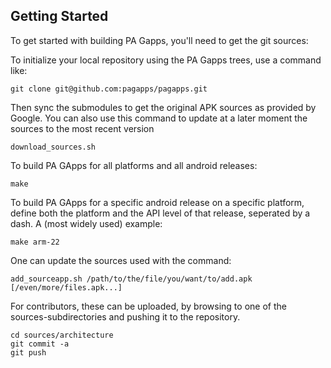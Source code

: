 Getting Started
---------------

To get started with building PA Gapps, you'll need to get the git sources:

To initialize your local repository using the PA Gapps trees, use a command like:
```
git clone git@github.com:pagapps/pagapps.git
```
Then sync the submodules to get the original APK sources as provided by Google.
You can also use this command to update at a later moment the sources to the most recent version
```
download_sources.sh
```

To build PA GApps for all platforms and all android releases:
```
make
```
To build PA GApps for a specific android release on a specific platform,
define both the platform and the API level of that release, seperated by a dash.
A (most widely used) example:
```
make arm-22
```
One can update the sources used with the command:
```
add_sourceapp.sh /path/to/the/file/you/want/to/add.apk [/even/more/files.apk...]
```
For contributors, these can be uploaded, by browsing to one of the sources-subdirectories and pushing it to the repository.
```
cd sources/architecture
git commit -a
git push
```

